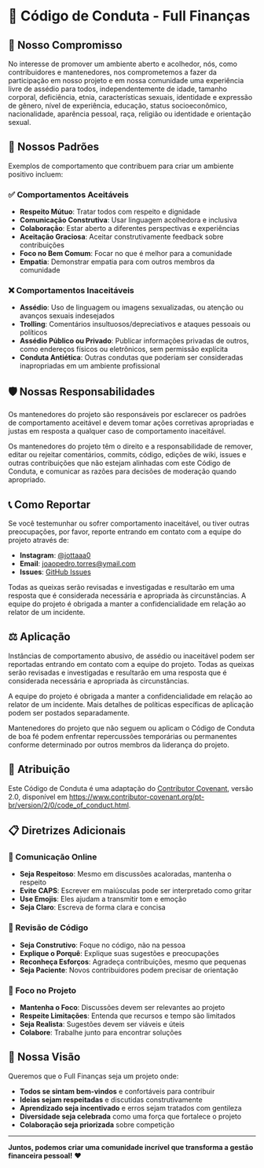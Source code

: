 # 📜 Código de Conduta - Full Finanças

## 🎯 Nosso Compromisso

No interesse de promover um ambiente aberto e acolhedor, nós, como contribuidores e mantenedores, nos comprometemos a fazer da participação em nosso projeto e em nossa comunidade uma experiência livre de assédio para todos, independentemente de idade, tamanho corporal, deficiência, etnia, características sexuais, identidade e expressão de gênero, nível de experiência, educação, status socioeconômico, nacionalidade, aparência pessoal, raça, religião ou identidade e orientação sexual.

## 🚀 Nossos Padrões

Exemplos de comportamento que contribuem para criar um ambiente positivo incluem:

### ✅ Comportamentos Aceitáveis

- **Respeito Mútuo**: Tratar todos com respeito e dignidade
- **Comunicação Construtiva**: Usar linguagem acolhedora e inclusiva
- **Colaboração**: Estar aberto a diferentes perspectivas e experiências
- **Aceitação Graciosa**: Aceitar construtivamente feedback sobre contribuições
- **Foco no Bem Comum**: Focar no que é melhor para a comunidade
- **Empatia**: Demonstrar empatia para com outros membros da comunidade

### ❌ Comportamentos Inaceitáveis

- **Assédio**: Uso de linguagem ou imagens sexualizadas, ou atenção ou avanços sexuais indesejados
- **Trolling**: Comentários insultuosos/depreciativos e ataques pessoais ou políticos
- **Assédio Público ou Privado**: Publicar informações privadas de outros, como endereços físicos ou eletrônicos, sem permissão explícita
- **Conduta Antiética**: Outras condutas que poderiam ser consideradas inapropriadas em um ambiente profissional

## 🛡️ Nossas Responsabilidades

Os mantenedores do projeto são responsáveis por esclarecer os padrões de comportamento aceitável e devem tomar ações corretivas apropriadas e justas em resposta a qualquer caso de comportamento inaceitável.

Os mantenedores do projeto têm o direito e a responsabilidade de remover, editar ou rejeitar comentários, commits, código, edições de wiki, issues e outras contribuições que não estejam alinhadas com este Código de Conduta, e comunicar as razões para decisões de moderação quando apropriado.

## 📞 Como Reportar

Se você testemunhar ou sofrer comportamento inaceitável, ou tiver outras preocupações, por favor, reporte entrando em contato com a equipe do projeto através de:

- **Instagram**: [@jottaaa0](https://instagram.com/jottaaa0)
- **Email**: joaopedro.torres@ymail.com
- **Issues**: [GitHub Issues](https://github.com/Jottaaa12/full-finan-as/issues)

Todas as queixas serão revisadas e investigadas e resultarão em uma resposta que é considerada necessária e apropriada às circunstâncias. A equipe do projeto é obrigada a manter a confidencialidade em relação ao relator de um incidente.

## ⚖️ Aplicação

Instâncias de comportamento abusivo, de assédio ou inaceitável podem ser reportadas entrando em contato com a equipe do projeto. Todas as queixas serão revisadas e investigadas e resultarão em uma resposta que é considerada necessária e apropriada às circunstâncias.

A equipe do projeto é obrigada a manter a confidencialidade em relação ao relator de um incidente. Mais detalhes de políticas específicas de aplicação podem ser postados separadamente.

Mantenedores do projeto que não seguem ou aplicam o Código de Conduta de boa fé podem enfrentar repercussões temporárias ou permanentes conforme determinado por outros membros da liderança do projeto.

## 🔄 Atribuição

Este Código de Conduta é uma adaptação do [Contributor Covenant](https://www.contributor-covenant.org/), versão 2.0, disponível em https://www.contributor-covenant.org/pt-br/version/2/0/code_of_conduct.html.

## 📋 Diretrizes Adicionais

### 💬 Comunicação Online

- **Seja Respeitoso**: Mesmo em discussões acaloradas, mantenha o respeito
- **Evite CAPS**: Escrever em maiúsculas pode ser interpretado como gritar
- **Use Emojis**: Eles ajudam a transmitir tom e emoção
- **Seja Claro**: Escreva de forma clara e concisa

### 🤝 Revisão de Código

- **Seja Construtivo**: Foque no código, não na pessoa
- **Explique o Porquê**: Explique suas sugestões e preocupações
- **Reconheça Esforços**: Agradeça contribuições, mesmo que pequenas
- **Seja Paciente**: Novos contribuidores podem precisar de orientação

### 🎯 Foco no Projeto

- **Mantenha o Foco**: Discussões devem ser relevantes ao projeto
- **Respeite Limitações**: Entenda que recursos e tempo são limitados
- **Seja Realista**: Sugestões devem ser viáveis e úteis
- **Colabore**: Trabalhe junto para encontrar soluções

## 🌟 Nossa Visão

Queremos que o Full Finanças seja um projeto onde:

- **Todos se sintam bem-vindos** e confortáveis para contribuir
- **Ideias sejam respeitadas** e discutidas construtivamente
- **Aprendizado seja incentivado** e erros sejam tratados com gentileza
- **Diversidade seja celebrada** como uma força que fortalece o projeto
- **Colaboração seja priorizada** sobre competição

---

**Juntos, podemos criar uma comunidade incrível que transforma a gestão financeira pessoal!** ❤️ 
